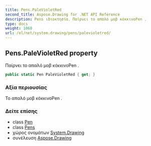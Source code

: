 ```yaml
---
title: Pens.PaleVioletRed
second_title: Aspose.Drawing for .NET API Reference
description: Pens ιδιοκτησία. Παίρνει το απαλό μοβ κόκκινοPen .
type: docs
weight: 1060
url: /el/net/system.drawing/pens/palevioletred/
---
```

## Pens.PaleVioletRed property

Παίρνει το απαλό μοβ κόκκινοPen .

```csharp
public static Pen PaleVioletRed { get; }
```

### Αξία περιουσίας

Το απαλό μοβ κόκκινοPen .

### Δείτε επίσης

* class [Pen](../../pen/)
* class [Pens](../)
* χώρος ονομάτων [System.Drawing](../../pens/)
* συνέλευση [Aspose.Drawing](../../../)


